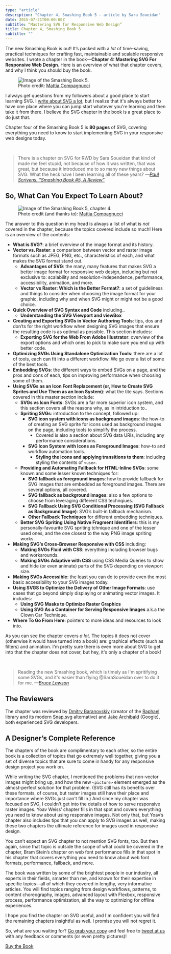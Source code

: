 ```yaml
---
type: "article"
description: "Chapter 4, Smashing Book 5 — article by Sara Soueidan"
date: 2015-07-21T00:00:00Z
subtitle: “Mastering SVG for Responsive Web Design”
title: Chapter 4, Smashing Book 5
subtitle: ""
---
```


<p class="size-2x">
The new Smashing Book is out! It’s packed with a <em>lot</em> of time-saving, practical techniques for crafting fast, maintainable and scalable responsive websites. I wrote a chapter in the book—<strong>Chapter 4: Mastering SVG For Responsive Web Design</strong>. Here is an overview of what that chapter covers, and why I think you should buy the book.
</p>

<figure style="position: static; width: 100%;">
	<img src="../../images/smashing-book-5-1.jpg" alt="Image of the Smashing Book 5.">
	<figcaption>Photo credit: <a href="https://twitter.com/MatCompagnucci/status/622441177795723264/photo/1">Mattia Compagnucci</a></figcaption>
</figure>

I always get questions from my followers about a good place to start learning SVG. I [write about SVG a lot]({{site.url}}/tags/svg/index.html), but I realize that it's always better to have one place where you can jump start whatever you're learning and then take it from there. I believe the SVG chapter in the book is a great place to do just that.

Chapter four of the Smashing Book 5 is __80 pages__ of SVG, covering everything you need to know to start implementing SVG in your responsive web designs today.

<br>

<blockquote class="testimonial testimonial--right grey">
	There is a chapter on SVG for RWD by Sara Soueidan that kind of made me feel stupid, not because of how it was written, that was great, but because it introduced me to so many new things about SVG. What the heck have I been learning all of these years?
	<cite>—<a href="https://www.makerscabin.com/mag/smashing-book-5-a-review/">Paul Scrivens, “Smashing Book #5, A Review”</a></cite>
</blockquote>

<h2 class="deeplink" id="chapter-contents">So, What Can You Expect To Learn About?</h2>

<figure style="position: static; width: 100%;">
	<img src="../../images/smashing-book-5-2.jpg" alt="Image of the Smashing Book 5, chapter 4.">
	<figcaption>Photo credit (and thanks to): <a href="https://twitter.com/MatCompagnucci">Mattia Compagnucci</a></figcaption>
</figure>

The answer to this question in my head is always a list of what is <em>not</em> covered in the chapter, because the topics covered include so much! Here is an overview of the contents:

- <strong>What is SVG?</strong>: a brief overview of the image format and its history.
- <strong>Vector vs. Raster</strong>: a comparison between vector and raster image formats such as JPEG, PNG, etc., characteristics of each, and what makes the SVG format stand out.
	- <strong>Advantages of SVG</strong>: the many, many features that makes SVG a better image format for responsive web design, including but not exclusive to: scalability and resolution-independence, performance, accessibility, animation, and more.
	- <strong>Vector vs Raster: Which is the Better Format?</strong>: a set of guideliness and things to consider when choosing the image format for your graphic, including why and when SVG might or might not be a good choice.
- <strong>Quick Overview of SVG Syntax and Code</strong> including..
	- <strong>Understanding the SVG Viewport and viewBox</strong>
- <strong>Creating and Exporting SVGs in Vector Authoring Tools</strong>: tips, dos and don’ts for the right workflow when designing SVG images that ensure the resulting code is as optimal as possible. This section includes:
	- <strong>Exporting SVG for the Web From Adobe Illustrator</strong>: overview of the export options and which ones to pick to make sure you end up with better code.
- <strong>Optimizing SVGs Using Standalone Optimization Tools</strong>: there are a lot of tools, each can fit into a different workflow. We go over a list of some of the best tools.
- <strong>Embedding SVGs</strong>: the different ways to embed SVGs on a page, and the pros and cons of each, tips on improving performance when choosing some of them.
- <strong>Using SVGs as an Icon Font Replacement
(or, How to Create SVG Sprites and Use Them as an Icon System)</strong>: what the tite says. Sections covered in this master section include:
	- <strong>SVGs vs Icon Fonts</strong>: SVGs are a far more superior icon system, and this section covers all the reasons why, as in intriduction to..
	- <strong>Spriting SVGs</strong>: introduction to the concept, followed up:
		- <strong>SVG icon system with icons as background images</strong>: the how-to of creating an SVG sprite for icons used as background images on the page, including tools to simplify the process.
			- Covered is also a section about SVG data URIs, including any performance considerations.
		- <strong>SVG Icon System with Icons as Foreground Images</strong>: how-to and workflow automation tools.
			- <strong>Styling the icons and applying transitions to them</strong>: including styling the contents of `<use>`.
	- <strong>Providing and Automating Fallback for HTML-Inline SVGs</strong>: some known and some lesser known techniques for:
		- <strong>SVG fallback as foreground images</strong>: how to provide fallback for SVG images that are embedded as foreground images. There are several options, all covered.
		- <strong>SVG fallback as background images</strong>: also a few options to choose from leveraging different CSS technqiues.
		- <strong>SVG Fallback Using SVG Conditional Processing (SVG Fallback as Background Image)</strong>: SVG’s built-in fallback mechanism.
		- <strong>Other Fallback Techniques</strong> for different embedding techniques.
	- <strong>Better SVG Spriting Using Native Fragment Identifiers</strong>: this is my personally-favourite SVG spriting tchnique and one of the lesser used ones, and the one closest to the way PNG image spriting works.
- <strong>Making SVG’s Cross-Browser Responsive with CSS</strong> including:
	- <strong>Making SVGs Fluid with CSS</strong>: everything including browser bugs and workarounds.
	- <strong>Making SVGs Adaptive with CSS</strong> using CSS Media Queries to show and hide (or even animate) parts of the SVG depending on viewport size.
- <strong>Making SVGs Accessible</strong>: the least you can do to provide even the most basic accessibility to your SVG images today.
- <strong>Using SVGS to Optimize the Delivery of Other Image Formats</strong>: use cases that go beyond simply displaying or animating vector images. It includes:
	- <strong>Using SVG Masks to Optimize Raster Graphics</strong>
	- <strong>Using SVG As a Container for Serving Responsive Images</strong> a.k.a the Clown Car Technique.
- <strong>Where To Go From Here</strong>: pointers to more ideas and resources to look into.

As you can see the chapter covers _a lot_. The topics it does not cover (otherwise it would have turned into a book) are: graphical effects (such as filters) and animation. I'm pretty sure there is even more about SVG to get into that the chapter does not cover, but hey, it's only a chapter of a book!

<br>

<blockquote class="testimonial testimonial--right grey">
	Reading the new Smashing book, which is timely as I'm spritifying some SVGs, and it's easier than flying @SaraSoueidan over to do it for me.
	<cite>—<a href="https://twitter.com/brucel/status/623169965189918720">Bruce Lawson</a></cite>
</blockquote>

<h2 class="deeplink" id="the-reviewers">The Reviewers</h2>

The chapter was reviewed by [Dmitry Baranovskiy](http://twitter.com/DmitryBaranovsk) (creator of the [Raphael](http://raphaeljs.com/) library and its modern [Snap.svg](http://snapsvg.io/) alternative) and [Jake Archibald](http://twitter.com/jaffathecake) (Google), both experienced SVG developers.

<h2 class="deeplink" id="designers-complete-reference">A Designer’s Complete Reference</h2> 

The chapters of the book are complimentary to each other, so the entire book is a collection of topics that go extremely well together, giving you a set of diverse topics that are sure to come in handy for any responsive design project you work on.

While writing the SVG chapter, I mentioned the problems that non-vector images might bring up, and how the new `<picture>` element emerged as the almost-perfect solution for that problem. (SVG still has its benefits over these formats, of course, but raster images still have their place and importance where SVGs just can't fill in.) And since my chapter was focused on SVG, I couldn't get into the details of how to serve responsive raster images. Yoav Weiss’ chapter fills in that spot and covers everything you need to know about using responsive images. Not only that, but Yoav’s chapter also includes tips that you can apply to SVG images as well, making these two chapters the ultimate reference for images used in responsive design.

You can’t expect an SVG chapter to not mention SVG fonts, too. But then again, since that topic is outside the scope of what could be covered in the chapter, Bram Stein’s chapter on web font performance fills in that spot in his chapter that covers everything you need to know about web font formats, performance, fallback, and more.

The book was written by some of the brightest people in our industry, all experts in their fields, smarter than me, and known for their expertise in specific topics—all of which they covered in lengthy, very informative articles. You will find topics ranging from design workflows, patterns, to content choreography, images, advanced layout with Flexbox, responsive process, performance optimization, all the way to optimizing for offline experiences. 

I hope you find the chapter on SVG useful, and I'm confident you will find the remaining chapters insightful as well. I promise you will not regret it.

So, what are you waiting for? [Go grab your copy](http://www.smashingmagazine.com/2015/03/31/real-life-responsive-web-design-smashing-book-5/) and feel free to [tweet at us](http://twitter.com/SaraSoueidan) with any feedback or comments (or even pretty pictures)!

<div class="button-wrapper"><a href="http://www.smashingmagazine.com/2015/03/31/real-life-responsive-web-design-smashing-book-5/" class="button ghost">Buy the Book</a></div>



